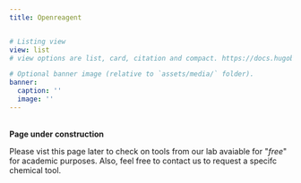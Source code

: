 ```yaml
---
title: Openreagent


# Listing view
view: list
# view options are list, card, citation and compact. https://docs.hugoblox.com/getting-started/page-builder/#listing-view

# Optional banner image (relative to `assets/media/` folder).
banner:
  caption: ''
  image: ''
---
```

<br>**Page under construction** 
<br>

Please vist this page later to check on tools from our lab avaiable for "*free*" for academic purposes. Also, feel free to contact us to request a specifc chemical tool.
